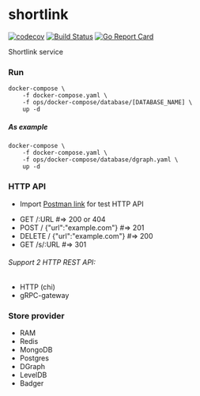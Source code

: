 # shortlink

[![codecov](https://codecov.io/gh/batazor/shortlink/branch/master/graph/badge.svg)](https://codecov.io/gh/batazor/shortlink)
[![Build Status](https://travis-ci.org/batazor/shortlink.svg?branch=master)](https://travis-ci.org/batazor/shortlink)
[![Go Report Card](https://goreportcard.com/badge/github.com/batazor/shortlink)](https://goreportcard.com/report/github.com/batazor/shortlink)

Shortlink service

### Run

```
docker-compose \
    -f docker-compose.yaml \
    -f ops/docker-compose/database/[DATABASE_NAME] \
    up -d 
```

##### As example

```
docker-compose \
    -f docker-compose.yaml \
    -f ops/docker-compose/database/dgraph.yaml \
    up -d 
```

### HTTP API

+ Import [Postman link](./docs/shortlink.postman_collection.json) for test HTTP API

- GET /:URL #=> 200 or 404
- POST / {"url":"example.com"} #=> 201
- DELETE / {"url":"example.com"} #=> 200
- GET /s/:URL #=> 301

###### Support 2 HTTP REST API:
- HTTP (chi)
- gRPC-gateway

### Store provider

+ RAM
+ Redis
+ MongoDB
+ Postgres
+ DGraph
+ LevelDB
+ Badger
